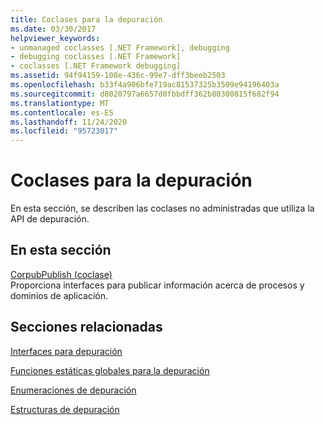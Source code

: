 ```yaml
---
title: Coclases para la depuración
ms.date: 03/30/2017
helpviewer_keywords:
- unmanaged coclasses [.NET Framework], debugging
- debugging coclasses [.NET Framework]
- coclasses [.NET Framework debugging]
ms.assetid: 94f94159-108e-436c-99e7-dff3beeb2503
ms.openlocfilehash: b33f4a906bfe719ac81537325b3509e94196403a
ms.sourcegitcommit: d8020797a6657d0fbbdff362b80300815f682f94
ms.translationtype: MT
ms.contentlocale: es-ES
ms.lasthandoff: 11/24/2020
ms.locfileid: "95723017"
---
```

# <a name="debugging-coclasses"></a>Coclases para la depuración

En esta sección, se describen las coclases no administradas que utiliza la API de depuración.  
  
## <a name="in-this-section"></a>En esta sección  

 [CorpubPublish (coclase)](corpubpublish-coclass.md)  
 Proporciona interfaces para publicar información acerca de procesos y dominios de aplicación.  
  
## <a name="related-sections"></a>Secciones relacionadas  

 [Interfaces para depuración](debugging-interfaces.md)  
  
 [Funciones estáticas globales para la depuración](debugging-global-static-functions.md)  
  
 [Enumeraciones de depuración](debugging-enumerations.md)  
  
 [Estructuras de depuración](debugging-structures.md)
